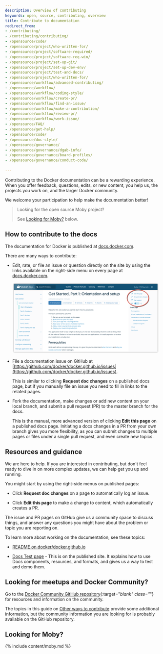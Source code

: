 ```yaml
---
description: Overview of contributing
keywords: open, source, contributing, overview
title: Contribute to documentation
redirect_from:
- /contributing/
- /contributing/contributing/
- /opensource/code/
- /opensource/project/who-written-for/
- /opensource/project/software-required/
- /opensource/project/software-req-win/
- /opensource/project/set-up-git/
- /opensource/project/set-up-dev-env/
- /opensource/project/test-and-docs/
- /opensource/project/who-written-for/
- /opensource/workflow/advanced-contributing/
- /opensource/workflow/
- /opensource/workflow/coding-style/
- /opensource/workflow/create-pr/
- /opensource/workflow/find-an-issue/
- /opensource/workflow/make-a-contribution/
- /opensource/workflow/review-pr/
- /opensource/workflow/work-issue/
- /opensource/FAQ/
- /opensource/get-help/
- /opensource/code/
- /opensource/doc-style/
- /opensource/governance/
- /opensource/governance/dgab-info/
- /opensource/governance/board-profiles/
- /opensource/governance/conduct-code/

---
```


Contributing to the Docker documentation can be a rewarding experience. When you
offer feedback, questions, edits, or new content, you help us, the projects you
work on, and the larger Docker community.

We welcome your participation to help make the documentation better!

> Looking for the open source Moby project?
>
> See [Looking for Moby?](#looking-for-moby) below.

## How to contribute to the docs

The documentation for Docker is published at
[docs.docker.com](https://docs.docker.com/).

There are many ways to contribute:

- Edit, rate, or file an issue or question directly on the site by
using the links available on the right-side menu on every page
at [docs.docker.com](/).

  ![Docs feedback links](images/docs-site-feedback.png)

- File a documentation issue on GitHub at
[https://github.com/docker/docker.github.io/issues](https://github.com/docker/docker.github.io/issues).

  This is similar to clicking **Request doc changes** on a published docs
  page, but if you manually file an issue you need to fill in links to
  the related pages.

- Fork the documentation, make changes or add new content on your local
branch, and submit a pull request (PR) to the master branch for the docs.

  This is the manual, more advanced version of clicking **Edit this page**
  on a published docs page. Initiating a docs changes in a PR from your
  own branch gives you more flexibility, as you can submit changes to
  multiple pages or files under a single pull request, and even create
  new topics.

## Resources and guidance

We are here to help. If you are interested in contributing, but don't feel ready
to dive in on more complex updates, we can help get you up and running.

You might start by using the right-side menus on published pages:

* Click **Request doc changes** on a page to automatically log an issue.

* Click **Edit this page** to make a change to content, which automatically creates a PR.

The issue and PR pages on GitHub give us a community space to discuss
things, and answer any questions you might have about the problem or topic you
are reporting on.

To learn more about working on the documentation, see these topics:

- [README on docker/docker.github.io](https://github.com/docker/docker.github.io/blob/master/README.md)

- [Docs Test page](../test.md) - This is on the
published site. It explains how to use Docs components, resources, and
formats, and gives us a way to test and demo them.

## Looking for meetups and Docker Community?

Go to the [Docker Community GitHub repository](https://github.com/docker/community/blob/master/README.md){:target="_blank" class="_"}
for resources and information on the community.

The topics in this guide on [Other ways to contribute](/opensource/ways/)
provide some additional information,  but the community
information you are looking for is probably available on the GitHub repository.

## Looking for Moby?

{% include content/moby.md %}

